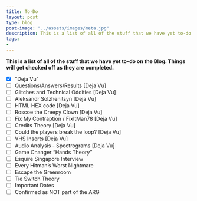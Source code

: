 ```yaml
---
title: To-Do
layout: post
type: blog
post-image: "../assets/images/meta.jpg"
description: This is a list of all of the stuff that we have yet to-do on the Blog. Things will get checked off as they are completed.
tags:
- 
---
```

**This is a list of all of the stuff that we have yet to-do on the Blog. Things will get checked off as they are completed.**
- [x] "Deja Vu"
- [ ] Questions/Answers/Results [Deja Vu]
- [ ] Glitches and Technical Oddities [Deja Vu]
- [ ] Aleksandr Solzhenitsyn [Deja Vu]
- [ ] HTML HEX code [Deja Vu]
- [ ] Roscoe the Creepy Clown [Deja Vu]
- [ ] Fix My Contraption / FixItMan78 [Deja Vu]
- [ ] Credits Theory [Deja Vu]
- [ ] Could the players break the loop? [Deja Vu]
- [ ] VHS Inserts [Deja Vu]
- [ ] Audio Analysis - Spectrograms [Deja Vu]
- [ ] Game Changer “Hands Theory”
- [ ] Esquire Singapore Interview
- [ ] Every Hitman’s Worst Nightmare
- [ ] Escape the Greenroom
- [ ] Tie Switch Theory
- [ ] Important Dates
- [ ] Confirmed as NOT part of the ARG